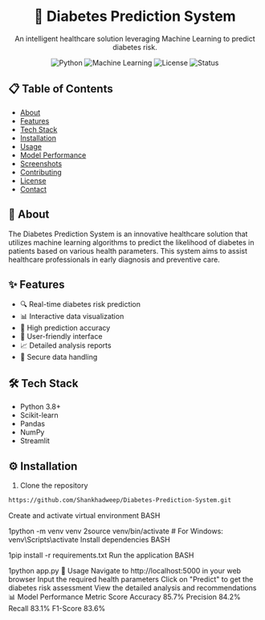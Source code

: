 <div align="center">
  <h1>🏥 Diabetes Prediction System</h1>
  <p>An intelligent healthcare solution leveraging Machine Learning to predict diabetes risk.</p>
  
  ![Python](https://img.shields.io/badge/Python-3.8%2B-blue)
  ![Machine Learning](https://img.shields.io/badge/Machine%20Learning-Sklearn-orange)
  ![License](https://img.shields.io/badge/License-MIT-green)
  ![Status](https://img.shields.io/badge/Status-Active-brightgreen)
</div>

## 📋 Table of Contents
- [About](#about)
- [Features](#features)
- [Tech Stack](#tech-stack)
- [Installation](#installation)
- [Usage](#usage)
- [Model Performance](#model-performance)
- [Screenshots](#screenshots)
- [Contributing](#contributing)
- [License](#license)
- [Contact](#contact)

## 🎯 About <a name="about"></a>
The Diabetes Prediction System is an innovative healthcare solution that utilizes machine learning algorithms to predict the likelihood of diabetes in patients based on various health parameters. This system aims to assist healthcare professionals in early diagnosis and preventive care.

## ✨ Features <a name="features"></a>
- 🔍 Real-time diabetes risk prediction
- 📊 Interactive data visualization
- 🎯 High prediction accuracy
- 📱 User-friendly interface
- 📈 Detailed analysis reports
- 🔐 Secure data handling

## 🛠️ Tech Stack <a name="tech-stack"></a>
- Python 3.8+
- Scikit-learn
- Pandas
- NumPy
- Streamlit

## ⚙️ Installation <a name="installation"></a>
1. Clone the repository
```bash
https://github.com/Shankhadweep/Diabetes-Prediction-System.git
```
Create and activate virtual environment
BASH

1python -m venv venv
2source venv/bin/activate  # For Windows: venv\Scripts\activate
Install dependencies
BASH

1pip install -r requirements.txt
Run the application
BASH

1python app.py
🚀 Usage
Navigate to http://localhost:5000 in your web browser
Input the required health parameters
Click on "Predict" to get the diabetes risk assessment
View the detailed analysis and recommendations
📊 Model Performance
Metric	Score
Accuracy	85.7%
Precision	84.2%
Recall	83.1%
F1-Score	83.6%
